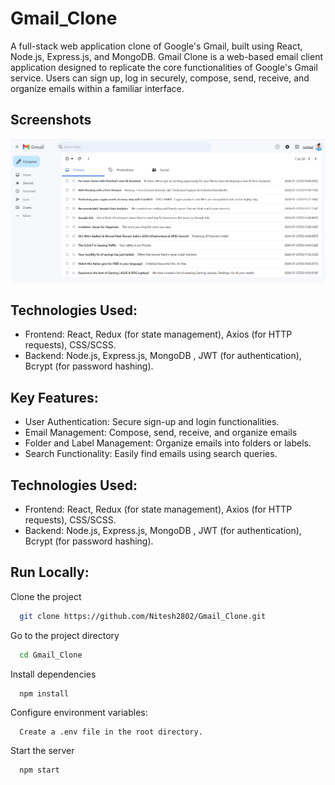 # Gmail_Clone

A full-stack web application clone of Google's Gmail, built using React, Node.js, Express.js, and MongoDB.
Gmail Clone is a web-based email client application designed to replicate the core functionalities of Google's Gmail service. Users can sign up, log in securely, compose, send, receive, and organize emails within a familiar interface.

## Screenshots

![App Screenshot](https://github.com/Nitesh2802/Gmail_Clone/blob/main/frontend/public/Screenshot%20(1858).png?raw=true)


## Technologies Used:

 - Frontend: React, Redux (for state management), Axios (for HTTP requests), CSS/SCSS.
 - Backend: Node.js, Express.js, MongoDB , JWT (for authentication), Bcrypt (for password hashing).

## Key Features:

 - User Authentication: Secure sign-up and login functionalities.
 - Email Management: Compose, send, receive, and organize emails
 - Folder and Label Management: Organize emails into folders or labels.
 - Search Functionality: Easily find emails using search queries.
## Technologies Used:

 - Frontend: React, Redux (for state management), Axios (for HTTP requests), CSS/SCSS.
 - Backend: Node.js, Express.js, MongoDB , JWT (for authentication), Bcrypt (for password hashing).

## Run Locally:

Clone the project

```bash
  git clone https://github.com/Nitesh2802/Gmail_Clone.git
```

Go to the project directory

```bash
  cd Gmail_Clone
```

Install dependencies

```bash
  npm install
```

Configure environment variables:

      Create a .env file in the root directory. 

Start the server

```bash
  npm start
```


